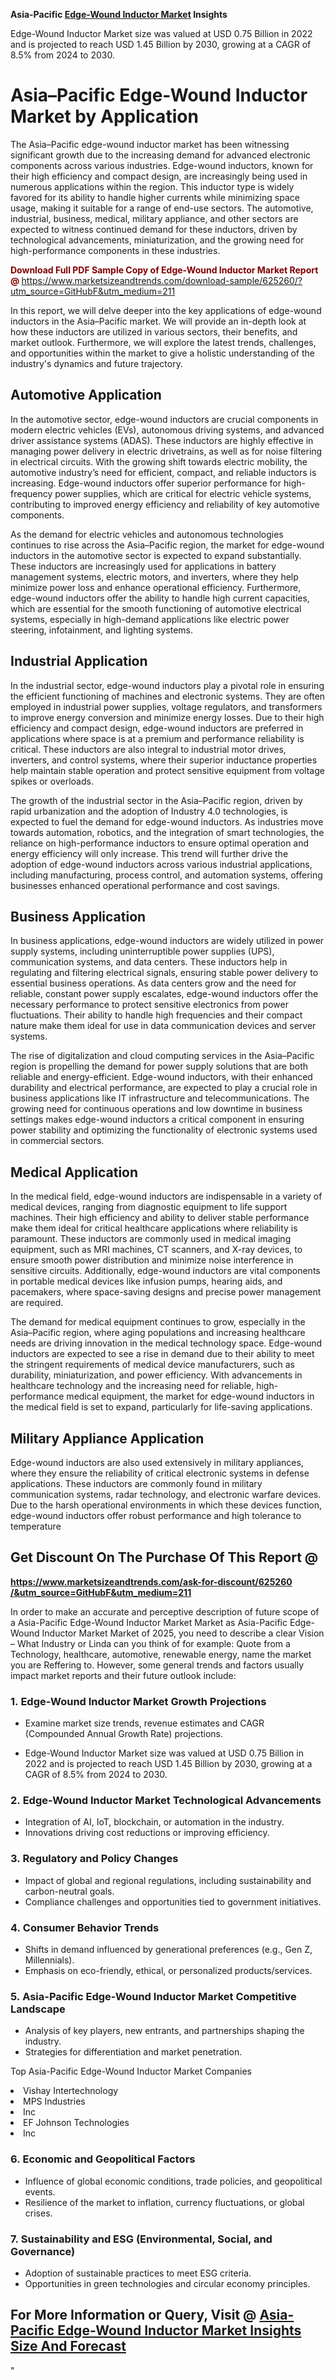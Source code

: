 <p><strong>Asia-Pacific&nbsp;<a href=""https://www.marketsizeandtrends.com/download-sample/625260/&amp;utm_source=GitHubF&amp;utm_medium=211"">Edge-Wound Inductor Market</a> Insights</strong></p><p>Edge-Wound Inductor Market size was valued at USD 0.75 Billion in 2022 and is projected to reach USD 1.45 Billion by 2030, growing at a CAGR of 8.5% from 2024 to 2030.</p><p><h1>Asia–Pacific Edge-Wound Inductor Market by Application</h1><p>The Asia–Pacific edge-wound inductor market has been witnessing significant growth due to the increasing demand for advanced electronic components across various industries. Edge-wound inductors, known for their high efficiency and compact design, are increasingly being used in numerous applications within the region. This inductor type is widely favored for its ability to handle higher currents while minimizing space usage, making it suitable for a range of end-use sectors. The automotive, industrial, business, medical, military appliance, and other sectors are expected to witness continued demand for these inductors, driven by technological advancements, miniaturization, and the growing need for high-performance components in these industries. <p><strong><span style="color: #800000;">Download Full PDF Sample Copy of Edge-Wound Inductor Market Report @</span>&nbsp;</strong><a href="https://www.marketsizeandtrends.com/download-sample/625260/?utm_source=GitHubF&amp;utm_medium=211" target="_blank">https://www.marketsizeandtrends.com/download-sample/625260/?utm_source=GitHubF&amp;utm_medium=211</a></p>In this report, we will delve deeper into the key applications of edge-wound inductors in the Asia–Pacific market. We will provide an in-depth look at how these inductors are utilized in various sectors, their benefits, and market outlook. Furthermore, we will explore the latest trends, challenges, and opportunities within the market to give a holistic understanding of the industry's dynamics and future trajectory.</p><h2>Automotive Application</h2><p>In the automotive sector, edge-wound inductors are crucial components in modern electric vehicles (EVs), autonomous driving systems, and advanced driver assistance systems (ADAS). These inductors are highly effective in managing power delivery in electric drivetrains, as well as for noise filtering in electrical circuits. With the growing shift towards electric mobility, the automotive industry’s need for efficient, compact, and reliable inductors is increasing. Edge-wound inductors offer superior performance for high-frequency power supplies, which are critical for electric vehicle systems, contributing to improved energy efficiency and reliability of key automotive components.</p><p>As the demand for electric vehicles and autonomous technologies continues to rise across the Asia–Pacific region, the market for edge-wound inductors in the automotive sector is expected to expand substantially. These inductors are increasingly used for applications in battery management systems, electric motors, and inverters, where they help minimize power loss and enhance operational efficiency. Furthermore, edge-wound inductors offer the ability to handle high current capacities, which are essential for the smooth functioning of automotive electrical systems, especially in high-demand applications like electric power steering, infotainment, and lighting systems.</p><h2>Industrial Application</h2><p>In the industrial sector, edge-wound inductors play a pivotal role in ensuring the efficient functioning of machines and electronic systems. They are often employed in industrial power supplies, voltage regulators, and transformers to improve energy conversion and minimize energy losses. Due to their high efficiency and compact design, edge-wound inductors are preferred in applications where space is at a premium and performance reliability is critical. These inductors are also integral to industrial motor drives, inverters, and control systems, where their superior inductance properties help maintain stable operation and protect sensitive equipment from voltage spikes or overloads.</p><p>The growth of the industrial sector in the Asia–Pacific region, driven by rapid urbanization and the adoption of Industry 4.0 technologies, is expected to fuel the demand for edge-wound inductors. As industries move towards automation, robotics, and the integration of smart technologies, the reliance on high-performance inductors to ensure optimal operation and energy efficiency will only increase. This trend will further drive the adoption of edge-wound inductors across various industrial applications, including manufacturing, process control, and automation systems, offering businesses enhanced operational performance and cost savings.</p><h2>Business Application</h2><p>In business applications, edge-wound inductors are widely utilized in power supply systems, including uninterruptible power supplies (UPS), communication systems, and data centers. These inductors help in regulating and filtering electrical signals, ensuring stable power delivery to essential business operations. As data centers grow and the need for reliable, constant power supply escalates, edge-wound inductors offer the necessary performance to protect sensitive electronics from power fluctuations. Their ability to handle high frequencies and their compact nature make them ideal for use in data communication devices and server systems.</p><p>The rise of digitalization and cloud computing services in the Asia–Pacific region is propelling the demand for power supply solutions that are both reliable and energy-efficient. Edge-wound inductors, with their enhanced durability and electrical performance, are expected to play a crucial role in business applications like IT infrastructure and telecommunications. The growing need for continuous operations and low downtime in business settings makes edge-wound inductors a critical component in ensuring power stability and optimizing the functionality of electronic systems used in commercial sectors.</p><h2>Medical Application</h2><p>In the medical field, edge-wound inductors are indispensable in a variety of medical devices, ranging from diagnostic equipment to life support machines. Their high efficiency and ability to deliver stable performance make them ideal for critical healthcare applications where reliability is paramount. These inductors are commonly used in medical imaging equipment, such as MRI machines, CT scanners, and X-ray devices, to ensure smooth power distribution and minimize noise interference in sensitive circuits. Additionally, edge-wound inductors are vital components in portable medical devices like infusion pumps, hearing aids, and pacemakers, where space-saving designs and precise power management are required.</p><p>The demand for medical equipment continues to grow, especially in the Asia–Pacific region, where aging populations and increasing healthcare needs are driving innovation in the medical technology space. Edge-wound inductors are expected to see a rise in demand due to their ability to meet the stringent requirements of medical device manufacturers, such as durability, miniaturization, and power efficiency. With advancements in healthcare technology and the increasing need for reliable, high-performance medical equipment, the market for edge-wound inductors in the medical field is set to expand, particularly for life-saving applications.</p><h2>Military Appliance Application</h2><p>Edge-wound inductors are also used extensively in military appliances, where they ensure the reliability of critical electronic systems in defense applications. These inductors are commonly found in military communication systems, radar technology, and electronic warfare devices. Due to the harsh operational environments in which these devices function, edge-wound inductors offer robust performance and high tolerance to temperature</p><h2><strong>Get Discount On The Purchase Of This Report @&nbsp;</strong></h2><p><strong><a href=""https://www.marketsizeandtrends.com/ask-for-discount/625260/&amp;utm_source=GitHubF&amp;utm_medium=211"" target=""_blank"">https://www.marketsizeandtrends.com/ask-for-discount/625260<br />/&amp;utm_source=GitHubF&amp;utm_medium=211</a></strong></p><p>In order to make an accurate and perceptive description of future scope of a Asia-Pacific&nbsp;Edge-Wound Inductor Market Market as Asia-Pacific&nbsp;Edge-Wound Inductor Market Market of 2025, you need to describe a clear Vision &ndash; What Industry or Linda can you think of for example: Quote from a Technology, healthcare, automotive, renewable energy, name the market you are Reffering to. However, some general trends and factors usually impact market reports and their future outlook include:</p><h3>1.&nbsp;<strong>Edge-Wound Inductor Market Growth Projections</strong></h3><ul><li>Examine market size trends, revenue estimates and CAGR (Compounded Annual Growth Rate) projections.</li><li><p>Edge-Wound Inductor Market size was valued at USD 0.75 Billion in 2022 and is projected to reach USD 1.45 Billion by 2030, growing at a CAGR of 8.5% from 2024 to 2030.</p></li></ul><h3>2.&nbsp;<strong>Edge-Wound Inductor Market Technological Advancements</strong></h3><ul><li>Integration of AI, IoT, blockchain, or automation in the industry.</li><li>Innovations driving cost reductions or improving efficiency.</li></ul><h3>3.&nbsp;<strong>Regulatory and Policy Changes</strong></h3><ul><li>Impact of global and regional regulations, including sustainability and carbon-neutral goals.</li><li>Compliance challenges and opportunities tied to government initiatives.</li></ul><h3>4.&nbsp;<strong>Consumer Behavior Trends</strong></h3><ul><li>Shifts in demand influenced by generational preferences (e.g., Gen Z, Millennials).</li><li>Emphasis on eco-friendly, ethical, or personalized products/services.</li></ul><h3>5.&nbsp;<strong>Asia-Pacific Edge-Wound Inductor Market Competitive Landscape</strong></h3><ul><li>Analysis of key players, new entrants, and partnerships shaping the industry.</li><li>Strategies for differentiation and market penetration.</li></ul><p data-pm-slice=""1 1 []"">Top Asia-Pacific Edge-Wound Inductor Market Companies</p><div data-test-id=""""><p><li>Vishay Intertechnology</li><li> MPS Industries</li><li> Inc</li><li> EF Johnson Technologies</li><li> Inc</li></p></div><h3>6.&nbsp;<strong>Economic and Geopolitical Factors</strong></h3><ul><li>Influence of global economic conditions, trade policies, and geopolitical events.</li><li>Resilience of the market to inflation, currency fluctuations, or global crises.</li></ul><h3>7.&nbsp;<strong>Sustainability and ESG (Environmental, Social, and Governance)</strong></h3><ul><li>Adoption of sustainable practices to meet ESG criteria.</li><li>Opportunities in green technologies and circular economy principles.</li></ul><h2><strong>For More Information or Query, Visit @&nbsp;</strong><a href=""https://www.verifiedmarketreports.com/product/edge-wound-inductor-market/"" target=""_blank"">Asia-Pacific Edge-Wound Inductor Market Insights Size And Forecast</a></h2>"
